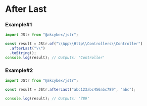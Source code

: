 # After Last

### Example#1

```javascript
import JStr from "@akcybex/jstr";

const result = JStr.of("\\App\\Http\\Controllers\\Controller")
  .afterLast("\\")
  .toString();
console.log(result); // Outputs: 'Controller'
```

### Example#2

```javascript
import JStr from "@akcybex/jstr";

const result = JStr.afterLast("abc123abc456abc789", "abc");

console.log(result); // Outputs: '789'
```
